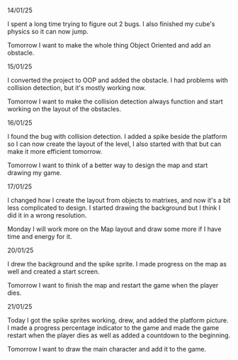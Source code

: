 14/01/25

I spent a long time trying to figure out 2 bugs. I also finished my cube's physics so it can now jump.

Tomorrow I want to make the whole thing Object Oriented and add an obstacle.

15/01/25

I converted the project to OOP and added the obstacle. I had problems with collision detection, but it's mostly working now.

Tomorrow I want to make the collision detection always function and start working on the layout of the obstacles.

16/01/25

I found the bug with collision detection. I added a spike beside the platform so I can now create the layout of the level, I also started with that but can make it more efficient tomorrow.

Tomorrow I want to think of a better way to design the map and start drawing my game.

17/01/25

I changed how I create the layout from objects to matrixes, and now it's a bit less complicated to design. I started drawing the background but I think I did it in a wrong resolution.

Monday I will work more on the Map layout and draw some more if I have time and energy for it.

20/01/25

I drew the background and the spike sprite. I made progress on the map as well and created a start screen.

Tomorrow I want to finish the map and restart the game when the player dies.

21/01/25

Today I got the spike sprites working, drew, and added the platform picture. I made a progress percentage indicator to the game and made the game restart when the player dies as well as added a countdown to the beginning.

Tomorrow I want to draw the main character and add it to the game.


